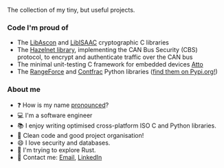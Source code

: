 The collection of my tiny, but useful projects.

### Code I'm proud of

- The [LibAscon](https://github.com/TheMatjaz/LibAscon) and [LibISAAC](https://github.com/TheMatjaz/LibISAAC) cryptographic C libraries
- The [Hazelnet library](https://github.com/TheMatjaz/Hazelnet), implementing the CAN Bus Security (CBS) protocol, to encrypt and authenticate traffic over the CAN bus
- The minimal unit-testing C framework for embedded devices [Atto](https://github.com/TheMatjaz/atto)
- The [RangeForce](https://github.com/TheMatjaz/Rangeforce) and [Contfrac](https://github.com/TheMatjaz/contfrac) Python libraries ([find them on Pypi.org!](https://pypi.org/user/TheMatjaz/))

### About me

- ❓ How is my name [pronounced](https://matjaz.it/name)?
- 💻 I'm a software engineer
- 📚 I enjoy writing optimised cross-platform ISO C and Python libraries.
- 🚀 Clean code and good project organisation!
- 😄 I love security and databases.
- 🌱 I'm trying to explore Rust.
- 💬 Contact me: [Email](mailto:dev@matjaz.it), [LinkedIn](https://www.linkedin.com/in/matjazgustin/)
